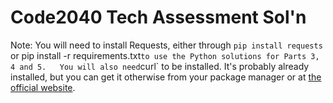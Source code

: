 Code2040 Tech Assessment Sol'n
==============================

Note: You will need to install Requests, either through `pip install requests` or pip install -r requirements.txt` to use the Python solutions for Parts 3, 4 and 5.  
You will also need `curl` to be installed. It's probably already installed, but you can get it otherwise from your package manager or at [the official website](https://curl.haxx.se/). 

